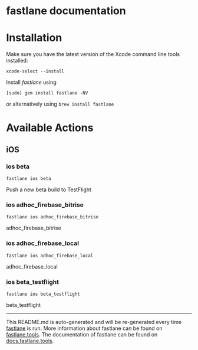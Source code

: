 fastlane documentation
================
# Installation

Make sure you have the latest version of the Xcode command line tools installed:

```
xcode-select --install
```

Install _fastlane_ using
```
[sudo] gem install fastlane -NV
```
or alternatively using `brew install fastlane`

# Available Actions
## iOS
### ios beta
```
fastlane ios beta
```
Push a new beta build to TestFlight
### ios adhoc_firebase_bitrise
```
fastlane ios adhoc_firebase_bitrise
```
adhoc_firebase_bitrise
### ios adhoc_firebase_local
```
fastlane ios adhoc_firebase_local
```
adhoc_firebase_local
### ios beta_testflight
```
fastlane ios beta_testflight
```
beta_testflight

----

This README.md is auto-generated and will be re-generated every time [fastlane](https://fastlane.tools) is run.
More information about fastlane can be found on [fastlane.tools](https://fastlane.tools).
The documentation of fastlane can be found on [docs.fastlane.tools](https://docs.fastlane.tools).
